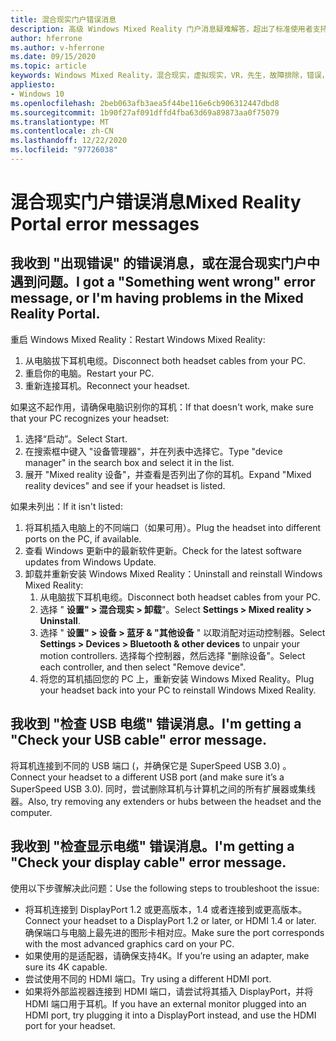 ```yaml
---
title: 混合现实门户错误消息
description: 高级 Windows Mixed Reality 门户消息疑难解答，超出了标准使用者支持文档的范围。
author: hferrone
ms.author: v-hferrone
ms.date: 09/15/2020
ms.topic: article
keywords: Windows Mixed Reality，混合现实，虚拟现实，VR，先生，故障排除，错误，帮助，支持，混合现实门户
appliesto:
- Windows 10
ms.openlocfilehash: 2beb063afb3aea5f44be116e6cb906312447dbd8
ms.sourcegitcommit: 1b90f27af091dffd4fba63d69a89873aa0f75079
ms.translationtype: MT
ms.contentlocale: zh-CN
ms.lasthandoff: 12/22/2020
ms.locfileid: "97726038"
---
```

# <a name="mixed-reality-portal-error-messages"></a><span data-ttu-id="0ea66-104">混合现实门户错误消息</span><span class="sxs-lookup"><span data-stu-id="0ea66-104">Mixed Reality Portal error messages</span></span>

## <a name="i-got-a-something-went-wrong-error-message-or-im-having-problems-in-the-mixed-reality-portal"></a><span data-ttu-id="0ea66-105">我收到 "出现错误" 的错误消息，或在混合现实门户中遇到问题。</span><span class="sxs-lookup"><span data-stu-id="0ea66-105">I got a "Something went wrong" error message, or I'm having problems in the Mixed Reality Portal.</span></span>

<span data-ttu-id="0ea66-106">重启 Windows Mixed Reality：</span><span class="sxs-lookup"><span data-stu-id="0ea66-106">Restart Windows Mixed Reality:</span></span>
1. <span data-ttu-id="0ea66-107">从电脑拔下耳机电缆。</span><span class="sxs-lookup"><span data-stu-id="0ea66-107">Disconnect both headset cables from your PC.</span></span>
2. <span data-ttu-id="0ea66-108">重启你的电脑。</span><span class="sxs-lookup"><span data-stu-id="0ea66-108">Restart your PC.</span></span>
3. <span data-ttu-id="0ea66-109">重新连接耳机。</span><span class="sxs-lookup"><span data-stu-id="0ea66-109">Reconnect your headset.</span></span>

<span data-ttu-id="0ea66-110">如果这不起作用，请确保电脑识别你的耳机：</span><span class="sxs-lookup"><span data-stu-id="0ea66-110">If that doesn't work, make sure that your PC recognizes your headset:</span></span>
1. <span data-ttu-id="0ea66-111">选择“启动”。</span><span class="sxs-lookup"><span data-stu-id="0ea66-111">Select Start.</span></span>
2. <span data-ttu-id="0ea66-112">在搜索框中键入 "设备管理器"，并在列表中选择它。</span><span class="sxs-lookup"><span data-stu-id="0ea66-112">Type "device manager" in the search box and select it in the list.</span></span> 
3. <span data-ttu-id="0ea66-113">展开 "Mixed reality 设备"，并查看是否列出了你的耳机。</span><span class="sxs-lookup"><span data-stu-id="0ea66-113">Expand "Mixed reality devices" and see if your headset is listed.</span></span> 

<span data-ttu-id="0ea66-114">如果未列出：</span><span class="sxs-lookup"><span data-stu-id="0ea66-114">If it isn't listed:</span></span>
1. <span data-ttu-id="0ea66-115">将耳机插入电脑上的不同端口（如果可用）。</span><span class="sxs-lookup"><span data-stu-id="0ea66-115">Plug the headset into different ports on the PC, if available.</span></span>
2. <span data-ttu-id="0ea66-116">查看 Windows 更新中的最新软件更新。</span><span class="sxs-lookup"><span data-stu-id="0ea66-116">Check for the latest software updates from Windows Update.</span></span>
3. <span data-ttu-id="0ea66-117">卸载并重新安装 Windows Mixed Reality：</span><span class="sxs-lookup"><span data-stu-id="0ea66-117">Uninstall and reinstall Windows Mixed Reality:</span></span>
    1. <span data-ttu-id="0ea66-118">从电脑拔下耳机电缆。</span><span class="sxs-lookup"><span data-stu-id="0ea66-118">Disconnect both headset cables from your PC.</span></span>
    2. <span data-ttu-id="0ea66-119">选择 " **设置" > 混合现实 > 卸载**"。</span><span class="sxs-lookup"><span data-stu-id="0ea66-119">Select **Settings  > Mixed reality > Uninstall**.</span></span>
    3. <span data-ttu-id="0ea66-120">选择 " **设置" > 设备 > 蓝牙 & "其他设备** " 以取消配对运动控制器。</span><span class="sxs-lookup"><span data-stu-id="0ea66-120">Select **Settings  > Devices  > Bluetooth & other devices** to unpair your motion controllers.</span></span> <span data-ttu-id="0ea66-121">选择每个控制器，然后选择 "删除设备"。</span><span class="sxs-lookup"><span data-stu-id="0ea66-121">Select each controller, and then select "Remove device".</span></span>
    4. <span data-ttu-id="0ea66-122">将您的耳机插回您的 PC 上，重新安装 Windows Mixed Reality。</span><span class="sxs-lookup"><span data-stu-id="0ea66-122">Plug your headset back into your PC to reinstall Windows Mixed Reality.</span></span>
    
## <a name="im-getting-a-check-your-usb-cable-error-message"></a><span data-ttu-id="0ea66-123">我收到 "检查 USB 电缆" 错误消息。</span><span class="sxs-lookup"><span data-stu-id="0ea66-123">I'm getting a "Check your USB cable" error message.</span></span>

<span data-ttu-id="0ea66-124">将耳机连接到不同的 USB 端口 (，并确保它是 SuperSpeed USB 3.0) 。</span><span class="sxs-lookup"><span data-stu-id="0ea66-124">Connect your headset to a different USB port (and make sure it’s a SuperSpeed USB 3.0).</span></span> <span data-ttu-id="0ea66-125">同时，尝试删除耳机与计算机之间的所有扩展器或集线器。</span><span class="sxs-lookup"><span data-stu-id="0ea66-125">Also, try removing any extenders or hubs between the headset and the computer.</span></span>

## <a name="im-getting-a-check-your-display-cable-error-message"></a><span data-ttu-id="0ea66-126">我收到 "检查显示电缆" 错误消息。</span><span class="sxs-lookup"><span data-stu-id="0ea66-126">I'm getting a "Check your display cable" error message.</span></span>

<span data-ttu-id="0ea66-127">使用以下步骤解决此问题：</span><span class="sxs-lookup"><span data-stu-id="0ea66-127">Use the following steps to troubleshoot the issue:</span></span>
* <span data-ttu-id="0ea66-128">将耳机连接到 DisplayPort 1.2 或更高版本，1.4 或者连接到或更高版本。</span><span class="sxs-lookup"><span data-stu-id="0ea66-128">Connect your headset to a DisplayPort 1.2 or later, or HDMI 1.4 or later.</span></span> <span data-ttu-id="0ea66-129">确保端口与电脑上最先进的图形卡相对应。</span><span class="sxs-lookup"><span data-stu-id="0ea66-129">Make sure the port corresponds with the most advanced graphics card on your PC.</span></span>
* <span data-ttu-id="0ea66-130">如果使用的是适配器，请确保支持4K。</span><span class="sxs-lookup"><span data-stu-id="0ea66-130">If you’re using an adapter, make sure its 4K capable.</span></span>
* <span data-ttu-id="0ea66-131">尝试使用不同的 HDMI 端口。</span><span class="sxs-lookup"><span data-stu-id="0ea66-131">Try using a different HDMI port.</span></span>
* <span data-ttu-id="0ea66-132">如果将外部监视器连接到 HDMI 端口，请尝试将其插入 DisplayPort，并将 HDMI 端口用于耳机。</span><span class="sxs-lookup"><span data-stu-id="0ea66-132">If you have an external monitor plugged into an HDMI port, try plugging it into a DisplayPort instead, and use the HDMI port for your headset.</span></span>
